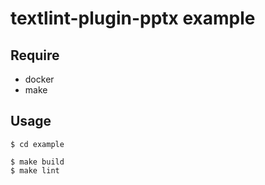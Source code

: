 # textlint-plugin-pptx example

## Require

- docker
- make

## Usage

```
$ cd example

$ make build
$ make lint
```
